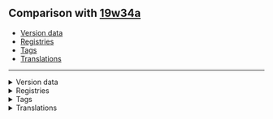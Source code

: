 ## Comparison with [19w34a](https://github.com/PixiGeko/Minecraft-generated-data/tree/19w34a)

- [Version data](#version-data)
- [Registries](#registries)
- [Tags](#tags)
- [Translations](#translations)

<hr/>
<details><summary>Version data</summary>
<table><tr><th></th><th align="left">19w34a</th><th>19w35a</th></tr><tr><td>World version</td><td><code>2200</code></td><td><code>2201</code></td></tr><tr><td>Protocol version</td><td><code>550</code></td><td><code>551</code></td></tr></table>
</details>
<details><summary>Registries</summary>
<details>
<summary>
memory_module_type.txt
</summary>

```diff
+ minecraft:last_woken
```

</details>
</details>
<details><summary>Tags</summary>
<details>
<summary>
universal_tags/memory_module_type.json
</summary>

```diff
+ minecraft:last_woken
```

</details>
</details>
<details><summary>Translations</summary>
<details>
<summary>
Keys
</summary>

```diff
- deathScreen.deleteWorld: Delete world
- deathScreen.leaveServer: Leave server
```

</details>
</details>